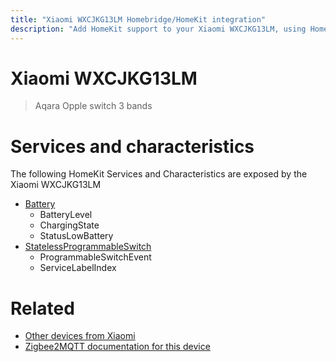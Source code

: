 ```yaml
---
title: "Xiaomi WXCJKG13LM Homebridge/HomeKit integration"
description: "Add HomeKit support to your Xiaomi WXCJKG13LM, using Homebridge, Zigbee2MQTT and homebridge-z2m."
---
```

<!---
This file has been GENERATED using src/docgen/docgen.ts
DO NOT EDIT THIS FILE MANUALLY!
-->
# Xiaomi WXCJKG13LM
> Aqara Opple switch 3 bands


# Services and characteristics
The following HomeKit Services and Characteristics are exposed by
the Xiaomi WXCJKG13LM

* [Battery](../../battery.md)
  * BatteryLevel
  * ChargingState
  * StatusLowBattery
* [StatelessProgrammableSwitch](../../action.md)
  * ProgrammableSwitchEvent
  * ServiceLabelIndex


# Related
* [Other devices from Xiaomi](../index.md#xiaomi)
* [Zigbee2MQTT documentation for this device](https://www.zigbee2mqtt.io/devices/WXCJKG13LM.html)